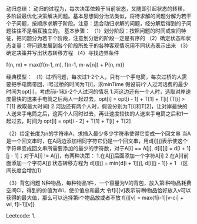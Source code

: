 动归总结：
动归的过程为，每次决策依赖于当前状态，又随即引起状态的转移，多阶段最优化决策解决问题。基本思想同分治法类似，将待求解的问题分解为若干个子问题，按顺序求解子阶段。注意：适合动归求解的问题，经分解后得到的子问题往往不是相互独立的。
基本步骤：
（1）划分阶段：按照问题的时间或空间特征，把问题分为若干个阶段，注意划分后的阶段一定是有序的
（2）确定状态和状态变量：将问题发展到各个阶段所处于的各种客观情况用不同状态表示出来
（3）确定决策并写出状态转移方程
（4）寻找边界条件

f(n, m) = max{f(n-1, m), f(n-1, m-w[n]) + P(n, m)}

经典模型：
（1）过桥问题，每次过1-2个人，只有一个手电筒，每次过桥的人需要把手电筒带回，i号过桥的时间为T[i]，求minTime
假设前i个人过河话费的最少时间为opt[i]，考虑前i-1和i-2个人过河的情况
1.河这边还有一个人时，选取对岸速度最快的送来手电筒之后两人一起过去，opt[i] = opt[i - 1] + T[1] + T[i] (T[i] > T[1] 故取最大时间)
2.河边还有两个人时，假设分别为T[i]和T[2]，让对岸最快的人送来手电筒之后，这两个人同时过去，再让速度较快的人送来手电筒之后和1一起过去，时间为
opt[i] = opt[i - 2] + T[1] + T[i] + T[2]

（2）给定长度为n的字符串A，求插入最少多少字符串使得它变成一个回文串
当A是一个回文串时，在A两边添加相同字符它仍是一个回文串，用d[i][j]表示使这个字符串变成回文串所需要添加的最少的字符数，对于A[i] == A[j], 
d[i][j] = d[i + 1][j - 1]；对于A[i] != A[j]，有两种决策：
1.在A[j]后面添加一个字符A[i]
2.在A[i]前面添加一个字符A[j]
状态转移方程为 d[i][j] = min{d[i + 1][j], d[i][j - 1]} + 1 （区间长度会增加1）

（3）背包问题
N种物品，每种物品1件，一个容量为V的背包，放入第i种物品耗费空间Ci，得到的价值为Wi，使价值总和最大
令f[i][v]表示前i种物品恰好放入v可以获得的最大值，那么可以选择第i个物品放或者不放
f[i][v] = max{f[i-1][v-ci] + wi, f[i-1][v]} 


Leetcode:
1. 